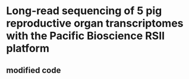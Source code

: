 # Long-read sequencing of 5 pig reproductive organ transcriptomes with the Pacific Bioscience RSII platform
## modified code
